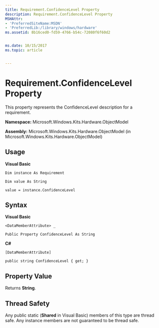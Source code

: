 ```yaml
---
title: Requirement.ConfidenceLevel Property
description: Requirement.ConfidenceLevel Property
MSHAttr:
- 'PreferredSiteName:MSDN'
- 'PreferredLib:/library/windows/hardware'
ms.assetid: 8b16ced0-fd59-4766-b54c-72080f6f60d2


ms.date: 10/15/2017
ms.topic: article


---
```


# Requirement.ConfidenceLevel Property


This property represents the ConfidenceLevel description for a requirement.

**Namespace:** Microsoft.Windows.Kits.Hardware.ObjectModel

**Assembly:** Microsoft.Windows.Kits.Hardware.ObjectModel (in Microsoft.Windows.Kits.Hardware.ObjectModel)

## <span id="Usage"></span><span id="usage"></span><span id="USAGE"></span>Usage


**Visual Basic**

`Dim instance As Requirement`

`Dim value As String`

`value = instance.ConfidenceLevel`

## <span id="Syntax"></span><span id="syntax"></span><span id="SYNTAX"></span>Syntax


**Visual Basic**

`<DataMemberAttribute> _`

`Public Property ConfidenceLevel As String`

**C#**

`[DataMemberAttribute]`

`public string ConfidenceLevel { get; }`

## <span id="Property_Value"></span><span id="property_value"></span><span id="PROPERTY_VALUE"></span>Property Value


Returns **String**.

## <span id="Thread_Safety"></span><span id="thread_safety"></span><span id="THREAD_SAFETY"></span>Thread Safety


Any public static (**Shared** in Visual Basic) members of this type are thread safe. Any instance members are not guaranteed to be thread safe.

 

 






